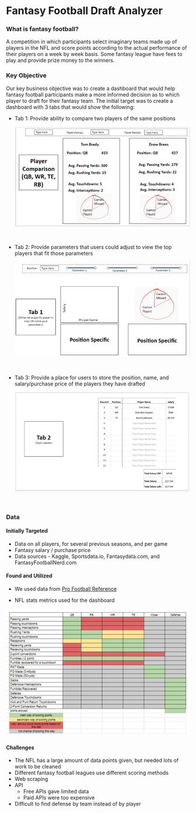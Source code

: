 # Fantasy Football Draft Analyzer

### What is fantasy football?

A competition in which participants select imaginary teams made up of players in the NFL and score points according to the actual performance of their players on a week by week basis. Some fantasy league have fees to play and provide prize money to the winners.

### Key Objective

Our key business objective was to create a dashboard that would help fantasy football participants make a more informed decision as to which player to draft for their fantasy team. The initial target was to create a dashboard with 3 tabs that would show the following:

* Tab 1: Provide ability to compare two players of the same positions

    ![Tab_1](Images/tab1.jpg)
<p>&nbsp;</p>

* Tab 2: Provide parameters that users could adjust to view the top players that fit those parameters

    ![Tab_2](Images/tab2.jpg)
<p>&nbsp;</p>

* Tab 3: Provide a place for users to store the position, name, and salary/purchase price of the players they have drafted

    ![Tab_3](Images/tab3.jpg)
<p>&nbsp;</p>

### Data

#### Initially Targeted
* Data on all players, for several previous seasons, and per game
* Fantasy salary / purchase price
* Data sources - Kaggle, Sportsdata.io, Fantasydata.com, and FantasyFootballNerd.com

#### Found and Utilized
* We used data from [Pro Football Reference](https://www.pro-football-reference.com/years/2019/opp.htm)

* NFL stats metrics used for the dashboard

![Data Matrix](Images/d_matrix.jpg)

#### Challenges
* The NFL has a large amount of data points given, but needed lots of work to be cleaned
* Different fantasy football leagues use different scoring methods
* Web scraping
* API
    * Free APIs gave limited data
    * Paid APIs were too expensive
* Difficult to find defense by team instead of by player